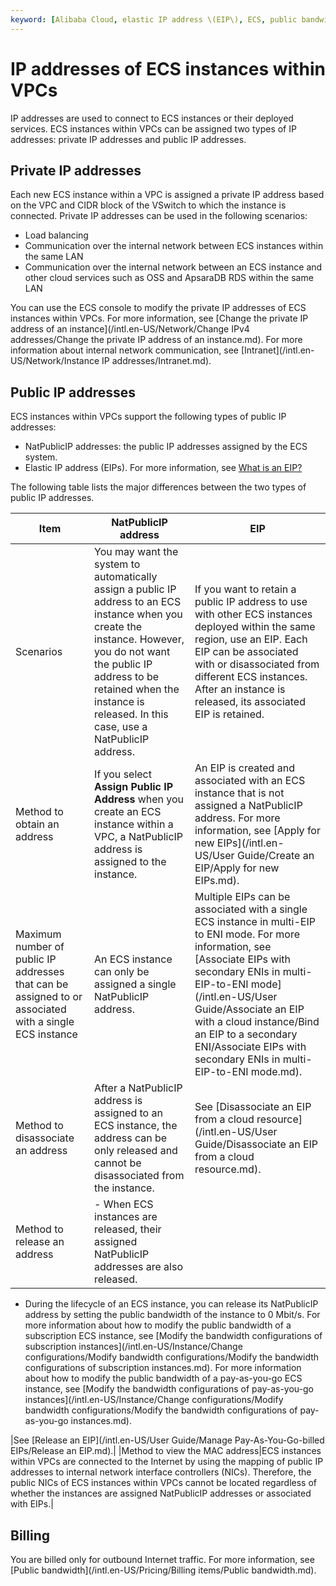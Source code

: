 ```yaml
---
keyword: [Alibaba Cloud, elastic IP address \(EIP\), ECS, public bandwidth]
---
```


# IP addresses of ECS instances within VPCs

IP addresses are used to connect to ECS instances or their deployed services. ECS instances within VPCs can be assigned two types of IP addresses: private IP addresses and public IP addresses.

## Private IP addresses

Each new ECS instance within a VPC is assigned a private IP address based on the VPC and CIDR block of the VSwitch to which the instance is connected. Private IP addresses can be used in the following scenarios:

-   Load balancing
-   Communication over the internal network between ECS instances within the same LAN
-   Communication over the internal network between an ECS instance and other cloud services such as OSS and ApsaraDB RDS within the same LAN

You can use the ECS console to modify the private IP addresses of ECS instances within VPCs. For more information, see [Change the private IP address of an instance](/intl.en-US/Network/Change IPv4 addresses/Change the private IP address of an instance.md). For more information about internal network communication, see [Intranet](/intl.en-US/Network/Instance IP addresses/Intranet.md).

## Public IP addresses

ECS instances within VPCs support the following types of public IP addresses:

-   NatPublicIP addresses: the public IP addresses assigned by the ECS system.
-   Elastic IP address \(EIPs\). For more information, see [What is an EIP?](/intl.en-US/.md)

The following table lists the major differences between the two types of public IP addresses.

|Item|NatPublicIP address|EIP|
|----|-------------------|---|
|Scenarios|You may want the system to automatically assign a public IP address to an ECS instance when you create the instance. However, you do not want the public IP address to be retained when the instance is released. In this case, use a NatPublicIP address.|If you want to retain a public IP address to use with other ECS instances deployed within the same region, use an EIP. Each EIP can be associated with or disassociated from different ECS instances. After an instance is released, its associated EIP is retained.|
|Method to obtain an address|If you select **Assign Public IP Address** when you create an ECS instance within a VPC, a NatPublicIP address is assigned to the instance.|An EIP is created and associated with an ECS instance that is not assigned a NatPublicIP address. For more information, see [Apply for new EIPs](/intl.en-US/User Guide/Create an EIP/Apply for new EIPs.md).|
|Maximum number of public IP addresses that can be assigned to or associated with a single ECS instance|An ECS instance can only be assigned a single NatPublicIP address.|Multiple EIPs can be associated with a single ECS instance in multi-EIP to ENI mode. For more information, see [Associate EIPs with secondary ENIs in multi-EIP-to-ENI mode](/intl.en-US/User Guide/Associate an EIP with a cloud instance/Bind an EIP to a secondary ENI/Associate EIPs with secondary ENIs in multi-EIP-to-ENI mode.md).|
|Method to disassociate an address|After a NatPublicIP address is assigned to an ECS instance, the address can be only released and cannot be disassociated from the instance.|See [Disassociate an EIP from a cloud resource](/intl.en-US/User Guide/Disassociate an EIP from a cloud resource.md).|
|Method to release an address|-   When ECS instances are released, their assigned NatPublicIP addresses are also released.
-   During the lifecycle of an ECS instance, you can release its NatPublicIP address by setting the public bandwidth of the instance to 0 Mbit/s. For more information about how to modify the public bandwidth of a subscription ECS instance, see [Modify the bandwidth configurations of subscription instances](/intl.en-US/Instance/Change configurations/Modify bandwidth configurations/Modify the bandwidth configurations of subscription instances.md). For more information about how to modify the public bandwidth of a pay-as-you-go ECS instance, see [Modify the bandwidth configurations of pay-as-you-go instances](/intl.en-US/Instance/Change configurations/Modify bandwidth configurations/Modify the bandwidth configurations of pay-as-you-go instances.md).

|See [Release an EIP](/intl.en-US/User Guide/Manage Pay-As-You-Go-billed EIPs/Release an EIP.md).|
|Method to view the MAC address|ECS instances within VPCs are connected to the Internet by using the mapping of public IP addresses to internal network interface controllers \(NICs\). Therefore, the public NICs of ECS instances within VPCs cannot be located regardless of whether the instances are assigned NatPublicIP addresses or associated with EIPs.|

## Billing

You are billed only for outbound Internet traffic. For more information, see [Public bandwidth](/intl.en-US/Pricing/Billing items/Public bandwidth.md).

